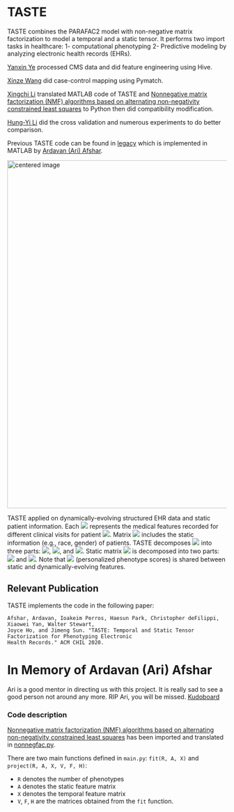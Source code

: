# TASTE

TASTE combines the PARAFAC2 model with non-negative matrix factorization to model a temporal and a static tensor. It performs two import tasks in healthcare: 1- computational phenotyping 2- Predictive modeling by analyzing electronic health records (EHRs).

[Yanxin Ye](https://github.com/Yanxin-Ye) processed CMS data and did feature engineering using Hive.

[Xinze Wang]() did case-control mapping using Pymatch.

[Xingchi Li](https://lixingchi.com) translated MATLAB code of TASTE and [Nonnegative matrix factorization (NMF) algorithms based on alternating non-negativity constrained least squares](https://www.cc.gatech.edu/~hpark/nmfsoftware.php) to Python then did compatibility modification.

[Hung-Yi Li]() did the cross validation and numerous experiments to do better comparison.

Previous TASTE code can be found in [legacy](legacy/) which is implemented in MATLAB by [Ardavan (Ari) Afshar](aafshar8@gatech.edu).

<img src="Images/TASTE_Framework.png" width=800 alt="centered image">

TASTE applied on dynamically-evolving structured EHR data and static patient information. Each <img src="https://latex.codecogs.com/svg.latex?\Large&space;X_k" /> represents the medical features recorded for different clinical visits for patient <img src="https://latex.codecogs.com/svg.latex?\Large&space;k" />.  Matrix <img src="https://latex.codecogs.com/svg.latex?\Large&space;A" /> includes the static information (e.g., race, gender) of patients. TASTE decomposes <img src="https://latex.codecogs.com/svg.latex?\Large&space;\{X_k\}" /> into three parts: <img src="https://latex.codecogs.com/svg.latex?\Large&space;\{U_k\}" />, <img src="https://latex.codecogs.com/svg.latex?\Large&space;\{S_k\}" />, and <img src="https://latex.codecogs.com/svg.latex?\Large&space;V" />. Static matrix <img src="https://latex.codecogs.com/svg.latex?\Large&space;A" /> is decomposed into two parts: <img src="https://latex.codecogs.com/svg.latex?\Large&space;\{S_k\}" /> and <img src="https://latex.codecogs.com/svg.latex?\Large&space;F" />. Note that <img src="https://latex.codecogs.com/svg.latex?\Large&space;\{S_k\}" /> (personalized phenotype scores) is shared between static and dynamically-evolving features. 

## Relevant Publication
TASTE implements the code in the following paper:

```
Afshar, Ardavan, Ioakeim Perros, Haesun Park, Christopher deFilippi, Xiaowei Yan, Walter Stewart,
Joyce Ho, and Jimeng Sun. "TASTE: Temporal and Static Tensor Factorization for Phenotyping Electronic
Health Records." ACM CHIL 2020.
```


# In Memory of Ardavan (Ari) Afshar

Ari is a good mentor in directing us with this project. It is really sad to see a good person not around any more. RIP Ari, you will be missed. [Kudoboard](https://www.kudoboard.com/boards/7Rxs5p8Q)

### Code description

[Nonnegative matrix factorization (NMF) algorithms based on alternating non-negativity constrained least squares](https://www.cc.gatech.edu/~hpark/nmfsoftware.php) has been imported and translated in [nonnegfac.py](nonnegfac.py).

<!-- Before running the codes you need to import the following packages:
* Tensor Toolbox Version 2.6 which can be downloaded from: https://www.sandia.gov/~tgkolda/TensorToolbox/index-2.6.html -->

There are two main functions defined in `main.py`: `fit(R, A, X)` and `project(R, A, X, V, F, H)`:
* `R` denotes the number of phenotypes
* `A` denotes the static feature matrix
* `X` denotes the temporal feature matrix
* `V`, `F`, `H` are the matrices obtained from the `fit` function.

